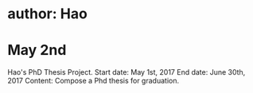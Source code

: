 # author: Hao
# May 2nd

Hao's PhD Thesis Project.
Start date: May 1st, 2017
End date: June 30th, 2017
Content: Compose a Phd thesis for graduation.
